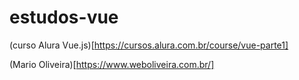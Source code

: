 # estudos-vue

(curso Alura Vue.js)[https://cursos.alura.com.br/course/vue-parte1] 

(Mario Oliveira)[https://www.weboliveira.com.br/] 